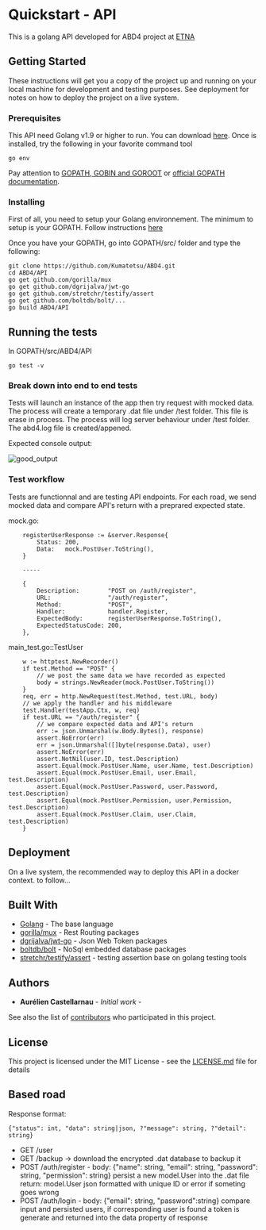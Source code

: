 # Quickstart - API

This is a golang API developed for ABD4 project at [ETNA](https://etna.io/)

## Getting Started

These instructions will get you a copy of the project up and running on your local machine for development and testing purposes. See deployment for notes on how to deploy the project on a live system.

### Prerequisites

This API need Golang v1.9 or higher to run. You can download [here](https://golang.org/dl/).
Once is installed, try the following in your favorite command tool

```
go env
```
Pay attention to [GOPATH, GOBIN and GOROOT](https://www.programming-books.io/essential/go/10-gopath-goroot-gobin) or [official GOPATH documentation](https://github.com/golang/go/wiki/GOPATH).

### Installing

First of all, you need to setup your Golang environnement.
The minimum to setup is your GOPATH. Follow instructions [here](https://github.com/golang/go/wiki/SettingGOPATH)

Once you have your GOPATH, go into GOPATH/src/ folder and type the following:

```
git clone https://github.com/Kumatetsu/ABD4.git
cd ABD4/API
go get github.com/gorilla/mux
go get github.com/dgrijalva/jwt-go
go get github.com/stretchr/testify/assert
go get github.com/boltdb/bolt/...
go build ABD4/API
```

## Running the tests

In GOPATH/src/ABD4/API

```
go test -v
```

### Break down into end to end tests

Tests will launch an instance of the app then try request with mocked data.
The process will create a temporary .dat file under /test folder. This file is erase in process.
The process will log server behaviour under /test folder. The abd4.log file is created/appened.

Expected console output:

![good_output](https://user-images.githubusercontent.com/16307418/46264432-11e8e800-c51d-11e8-8c8f-758280c16fc3.png)

### Test workflow

Tests are functionnal and are testing API endpoints.
For each road, we send mocked data and compare API's return with a preprared expected state.

mock.go:

```
	registerUserResponse := &server.Response{
		Status: 200,
		Data:   mock.PostUser.ToString(),
	}

    -----

    {
        Description:        "POST on /auth/register",
        URL:                "/auth/register",
        Method:             "POST",
        Handler:            handler.Register,
        ExpectedBody:       registerUserResponse.ToString(),
        ExpectedStatusCode: 200,
    },
```

main_test.go::TestUser

```
    w := httptest.NewRecorder()
    if test.Method == "POST" {
        // we post the same data we have recorded as expected
        body = strings.NewReader(mock.PostUser.ToString())
    }
    req, err = http.NewRequest(test.Method, test.URL, body)
    // we apply the handler and his middleware
    test.Handler(testApp.Ctx, w, req)
    if test.URL == "/auth/register" {
        // we compare expected data and API's return
        err := json.Unmarshal(w.Body.Bytes(), response)
        assert.NoError(err)
        err = json.Unmarshal([]byte(response.Data), user)
        assert.NoError(err)
        assert.NotNil(user.ID, test.Description)
        assert.Equal(mock.PostUser.Name, user.Name, test.Description)
        assert.Equal(mock.PostUser.Email, user.Email, test.Description)
        assert.Equal(mock.PostUser.Password, user.Password, test.Description)
        assert.Equal(mock.PostUser.Permission, user.Permission, test.Description)
        assert.Equal(mock.PostUser.Claim, user.Claim, test.Description)
    }
```


## Deployment

On a live system, the recommended way to deploy this API in a docker context. to follow...

## Built With

* [Golang](https://golang.org/) - The base language
* [gorilla/mux](https://github.com/gorilla/mux) - Rest Routing packages
* [dgrijalva/jwt-go](https://github.com/dgrijalva/jwt-go) - Json Web Token packages
* [boltdb/bolt](https://github.com/boltdb/bolt) - NoSql embedded database packages
* [stretchr/testify/assert](https://github.com/stretchr/testify) - testing assertion base on golang testing tools

## Authors

* **Aurélien Castellarnau** - *Initial work* -

See also the list of [contributors](https://github.com/kumatetsu/ABD4/contributors) who participated in this project.

## License

This project is licensed under the MIT License - see the [LICENSE.md](LICENSE.md) file for details

## Based road

Response format:
```
{"status": int, "data": string|json, ?"message": string, ?"detail": string}
```

* GET /user
* GET /backup -> download the encrypted .dat database to backup it
* POST /auth/register - body: {"name": string, "email": string, "password": string, "permission": string}
    persist a new model.User into the .dat file
    return: model.User json formatted with unique ID or error if someting goes wrong
* POST /auth/login - body: {"email": string, "password":string}
    compare input and persisted users, if corresponding user is found
    a token is generate and returned into the data property of response
